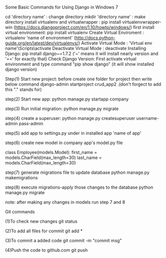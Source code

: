 Some Basic Commands for Using Django in Windows 7

cd 'directory name' : change directory
mkdir 'directory name' : make directory
install virtualenv and virtualwrapper : pip install virtualenvwrapper-win (https://docs.djangoproject.com/en/1.10/howto/windows/)
first install virtual environment: pip install virtualenv
Create Virtual Enviroment : virtualenv 'name of environment' (http://docs.python-guide.org/en/latest/dev/virtualenvs/)
Activate Virtual Mode : 'Virtual env name'\Scripts\activate
Deactivate Virtual Mode : deactivate
Installing Django: pip install django~=1.7.2 ('~' means it will install nearly version and '==' for exactly that)
Check Django Version:  First activate virtual environment and type command "pip show django" (it will show installed django version)

Step(1)
Start new project: before create one folder for project then write below command
django-admin startproject crud_app2 .(don't forgect to add this "." stands for)

step(2)
Start new app:
python manage.py startapp company

step(3)
Run initial migration:
python manage.py migrate

step(4)
create a superuser:
python manage.py createsuperuser
username-admin
pass-admin

step(5)
add app to settings.py under in installed app
'name of app'

step(6)
create new model in company app's model.py file

class Employee(models.Model):
	first_name = models.CharField(max_length=30)
	last_name = models.CharField(max_length=30) 

step(7)
generate migrations file to update database
python manage.py makemigrations

step(8)
execute migrations-apply those changes to the database
python manage.py migrate

note: after making any changes in models run step 7 and 8


Git commands

(1)To check new changes
git status

(2)To add all files for commit
git add *

(3)To commit a added code 
git commit -m "commit msg"

(4)Push the code to github.com
git push